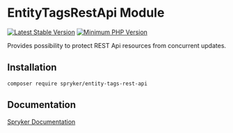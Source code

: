 # EntityTagsRestApi Module
[![Latest Stable Version](https://poser.pugx.org/spryker/entity-tags-rest-api/v/stable.svg)](https://packagist.org/packages/spryker/entity-tags-rest-api)
[![Minimum PHP Version](https://img.shields.io/badge/php-%3E%3D%208.2-8892BF.svg)](https://php.net/)

Provides possibility to protect REST Api resources from concurrent updates.

## Installation

```
composer require spryker/entity-tags-rest-api
```

## Documentation

[Spryker Documentation](https://docs.spryker.com)
